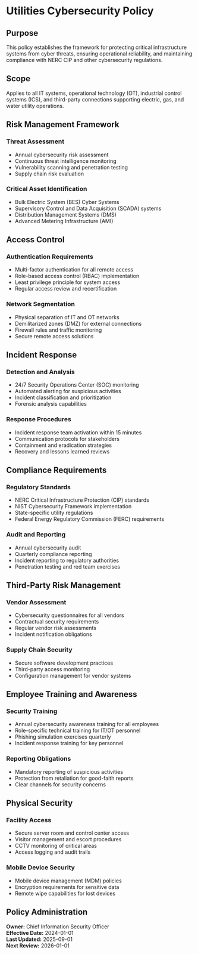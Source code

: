 # Utilities Cybersecurity Policy

## Purpose
This policy establishes the framework for protecting critical infrastructure systems from cyber threats, ensuring operational reliability, and maintaining compliance with NERC CIP and other cybersecurity regulations.

## Scope
Applies to all IT systems, operational technology (OT), industrial control systems (ICS), and third-party connections supporting electric, gas, and water utility operations.

## Risk Management Framework

### Threat Assessment
- Annual cybersecurity risk assessment  
- Continuous threat intelligence monitoring  
- Vulnerability scanning and penetration testing  
- Supply chain risk evaluation  

### Critical Asset Identification
- Bulk Electric System (BES) Cyber Systems  
- Supervisory Control and Data Acquisition (SCADA) systems  
- Distribution Management Systems (DMS)  
- Advanced Metering Infrastructure (AMI)  

## Access Control

### Authentication Requirements
- Multi-factor authentication for all remote access  
- Role-based access control (RBAC) implementation  
- Least privilege principle for system access  
- Regular access review and recertification  

### Network Segmentation
- Physical separation of IT and OT networks  
- Demilitarized zones (DMZ) for external connections  
- Firewall rules and traffic monitoring  
- Secure remote access solutions  

## Incident Response

### Detection and Analysis
- 24/7 Security Operations Center (SOC) monitoring  
- Automated alerting for suspicious activities  
- Incident classification and prioritization  
- Forensic analysis capabilities  

### Response Procedures
- Incident response team activation within 15 minutes  
- Communication protocols for stakeholders  
- Containment and eradication strategies  
- Recovery and lessons learned reviews  

## Compliance Requirements

### Regulatory Standards
- NERC Critical Infrastructure Protection (CIP) standards  
- NIST Cybersecurity Framework implementation  
- State-specific utility regulations  
- Federal Energy Regulatory Commission (FERC) requirements  

### Audit and Reporting
- Annual cybersecurity audit  
- Quarterly compliance reporting  
- Incident reporting to regulatory authorities  
- Penetration testing and red team exercises  

## Third-Party Risk Management

### Vendor Assessment
- Cybersecurity questionnaires for all vendors  
- Contractual security requirements  
- Regular vendor risk assessments  
- Incident notification obligations  

### Supply Chain Security
- Secure software development practices  
- Third-party access monitoring  
- Configuration management for vendor systems  

## Employee Training and Awareness

### Security Training
- Annual cybersecurity awareness training for all employees  
- Role-specific technical training for IT/OT personnel  
- Phishing simulation exercises quarterly  
- Incident response training for key personnel  

### Reporting Obligations
- Mandatory reporting of suspicious activities  
- Protection from retaliation for good-faith reports  
- Clear channels for security concerns  

## Physical Security

### Facility Access
- Secure server room and control center access  
- Visitor management and escort procedures  
- CCTV monitoring of critical areas  
- Access logging and audit trails  

### Mobile Device Security
- Mobile device management (MDM) policies  
- Encryption requirements for sensitive data  
- Remote wipe capabilities for lost devices  

## Policy Administration
**Owner:** Chief Information Security Officer  
**Effective Date:** 2024-01-01  
**Last Updated:** 2025-09-01  
**Next Review:** 2026-01-01